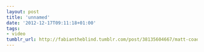 ```yaml
---
layout: post
title: 'unnamed'
date: '2012-12-17T09:11:18+01:00'
tags:
- video
tumblr_url: http://fabiantheblind.tumblr.com/post/38135604667/matt-coady-saz-a-video-info-graphic-that
---
```

